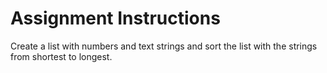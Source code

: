 # Assignment Instructions
Create a list with numbers and text strings and sort the list with the strings from shortest to longest.